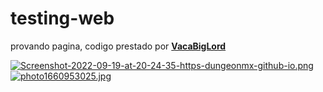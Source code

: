 # testing-web
provando pagina, codigo prestado por [**VacaBigLord**](https://github.com/VacaBigLord)

[![Screenshot-2022-09-19-at-20-24-35-https-dungeonmx-github-io.png](https://i.postimg.cc/7PtHtqg2/Screenshot-2022-09-19-at-20-24-35-https-dungeonmx-github-io.png)](https://postimg.cc/WtrchLYN)
[![photo1660953025.jpg](https://i.postimg.cc/rwB3KP5s/photo1660953025.jpg)](https://postimg.cc/HrtBN3Z1)
